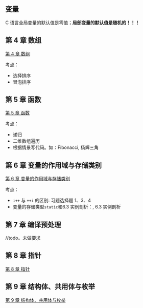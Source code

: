 ## 变量

C 语言全局变量的默认值是零值；**局部变量的默认值是随机的！！！**

## 第 4 章 数组

[第 4 章 数组](code/chapter-4-array/README.md)

考点：

- 选择排序
- 冒泡排序

## 第 5 章 函数

[第 5 章 函数](code/chapter-5-function/README.md)

考点：

- 递归
- 二维数组遍历
- 根据情景写代码。如：Fibonacci, 杨辉三角

## 第 6 章 变量的作用域与存储类别

[第 6 章 变量的作用域与存储类别](code/chapter-6-variable/README.md)

考点：

- `i++` 与 `++i` 的区别: 习题选择题 1、3、4
- 变量的存储类型`static`和6.3 实例剖析：, 6.3 实例剖析

## 第 7 章 编译预处理

//todo。未做要求

## 第 8 章 指针

[第 8 章 指针](code/chapter-8-pointer/README.md)

## 第 9 章 结构体、共用体与枚举

[第 9 章 结构体、共用体与枚举](code/chapter-9-struct/README.md)